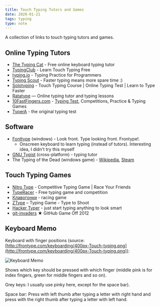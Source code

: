 ```yaml
---
title: Touch Typing Tutors and Games
date: 2020-01-21
tags: typing
type: note
---
```


A collection of links to touch typing tutors and games.

<!-- more -->


## Online Typing Tutors

*   [The Typing Cat](http://thetypingcat.com/ ) - Free online keyboard typing tutor
*   [TypingClub](https://www.typingclub.com/) - Learn Touch Typing Free
*   [typing.io](https://typing.io/) - Typing Practice for Programmers
*   [Typing Scout](http://typingscout.com/en/ ) - Faster typing means more spare time :)
*   [Solotyping](http://solotyping.com/?locale_id=2) - Touch Typing Course | Online Typing Test | Learn to Type Faster
*   [Ratatype](https://www.ratatype.com/) — Online typing tutor and typing lessons
*   [10FastFingers.com](https://10fastfingers.com/) - [Typing Test](https://10fastfingers.com/typing-test/english), Competitions, Practice & Typing Games
*   [TyperA](http://typera.net/) - the original typing test

## Software

*   [Fonttype](http://frontype.com/about_two.php) (windows) - Look front. Type looking front. Frontype!.
    *   Onscreen keyboard to learn typing (instead of tutors). Interesting idea, I didn't try this myself
*   [GNU Typist](http://www.gnu.org/software/gtypist/) (cross-platform) - typing tutor
*   The Typing of the Dead (windows game) - [Wikipedia](https://en.wikipedia.org/wiki/The_Typing_of_the_Dead?oldformat=true), [Steam](https://store.steampowered.com/app/246580/The_Typing_of_The_Dead_Overkill/)

## Touch Typing Games

*   [Nitro Type](https://www.nitrotype.com/) - Competitive Typing Game | Race Your Friends
*   [TypeRacer](https://play.typeracer.com/) - Free typing game and competition
*   [Клавогонки](http://klavogonki.ru/) - racing game
*   [ZType](https://zty.pe/) – Typing Game - Type to Shoot
*   [Hacker Typer](http://hackertyper.com/) - just start typing anything to look smart
*   [git-invaders](http://animuchan.net/git-invaders/) ★ GitHub Game Off 2012

## Keyboard Memo

Keyboard with finger positions (source: [http://frontype.com/keyboarding/400px-Touch-typing.png](http://frontype.com/keyboarding/400px-Touch-typing.png)):

![Keyboard Memo](files/400px-Touch-typing.png "Keyboard Touch Typing Memo")

Shows which key should be pressed with which finger (middle pink is for index fingers, green for middle fingers and so on).

Grey keys: I usually use pinky here, except for the space bar).

Space bar: Press with left thumb after typing a letter with right hand and press with the right thumb after typing a letter with left hand.

